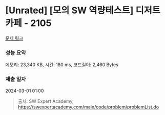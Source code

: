 # [Unrated] [모의 SW 역량테스트] 디저트 카페 - 2105 

[문제 링크](https://swexpertacademy.com/main/code/problem/problemDetail.do?contestProbId=AV5VwAr6APYDFAWu) 

### 성능 요약

메모리: 23,340 KB, 시간: 180 ms, 코드길이: 2,460 Bytes

### 제출 일자

2024-03-01 01:00



> 출처: SW Expert Academy, https://swexpertacademy.com/main/code/problem/problemList.do
